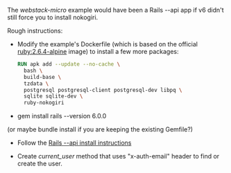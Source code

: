 The *webstack-micro* example would have been a Rails --api app if v6 didn't still force you to install nokogiri.

Rough instructions: 

* Modify the example's Dockerfile (which is based on the official [ruby:2.6.4-alpine](https://hub.docker.com/_/ruby) image) to
 install a few more packages:
 
    ```Dockerfile
    RUN apk add --update --no-cache \
      bash \
      build-base \
      tzdata \
      postgresql postgresql-client postgresql-dev libpq \
      sqlite sqlite-dev \
      ruby-nokogiri
    ```    


* gem install rails --version 6.0.0 

(or maybe bundle install if you are keeping the existing Gemfile?)

* Follow the [Rails --api install instructions](https://guides.rubyonrails.org/api_app.html)

* Create *current_user* method that uses "x-auth-email" header to find or create the user.    




